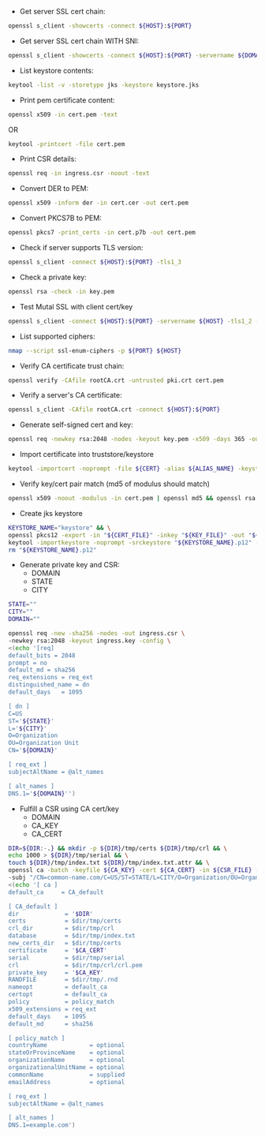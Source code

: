* Get server SSL cert chain:
```sh
openssl s_client -showcerts -connect ${HOST}:${PORT}
```
* Get server SSL cert chain WITH SNI:
```sh
openssl s_client -showcerts -connect ${HOST}:${PORT} -servername ${DOMAIN:-${HOST}}
```
* List keystore contents: 
```sh
keytool -list -v -storetype jks -keystore keystore.jks
```
* Print pem certificate content:  
```sh
openssl x509 -in cert.pem -text
```
OR
```sh
keytool -printcert -file cert.pem
```
* Print CSR details:
```sh
openssl req -in ingress.csr -noout -text
```
* Convert DER to PEM:
```sh
openssl x509 -inform der -in cert.cer -out cert.pem
```
* Convert PKCS7B to PEM:
```sh
openssl pkcs7 -print_certs -in cert.p7b -out cert.pem
```
* Check if server supports TLS version:
```sh
openssl s_client -connect ${HOST}:${PORT} -tls1_3
```
* Check a private key:
```sh
openssl rsa -check -in key.pem
```
* Test Mutal SSL with client cert/key
```sh
openssl s_client -connect ${HOST}:${PORT} -servername ${HOST} -tls1_2 -key ${KEY_FILE} -cert ${CERT_FILE} -CAfile ${CA_CHAIN_FILE}
```
* List supported ciphers:
```sh
nmap --script ssl-enum-ciphers -p ${PORT} ${HOST}
```
* Verify CA certificate trust chain:
```sh
openssl verify -CAfile rootCA.crt -untrusted pki.crt cert.pem
```
* Verify a server's CA certificate:
```sh
openssl s_client -CAfile rootCA.crt -connect ${HOST}:${PORT}
```
* Generate self-signed cert and key:
```sh
openssl req -newkey rsa:2048 -nodes -keyout key.pem -x509 -days 365 -out cert.pem -subj "/CN=${DOMAIN}"
```
* Import certificate into truststore/keystore
```sh
keytool -importcert -noprompt -file ${CERT} -alias ${ALIAS_NAME} -keystore ${KEYSTORE} -storepass changeit
```
* Verify key/cert pair match (md5 of modulus should match)
```sh
openssl x509 -noout -modulus -in cert.pem | openssl md5 && openssl rsa -noout -modulus -in key.pem | openssl md5
```
* Create jks keystore
```sh
KEYSTORE_NAME="keystore" && \
openssl pkcs12 -export -in "${CERT_FILE}" -inkey "${KEY_FILE}" -out "${KEYSTORE_NAME}.p12" -name "${ALIAS_NAME}" -password "pass:${PASSWORD}" && \
keytool -importkeystore -noprompt -srckeystore "${KEYSTORE_NAME}.p12" -srcstoretype pkcs12 -srcstorepass "${PASSWORD}" -destkeystore "${KEYSTORE_NAME}.jks" -deststoretype jks -deststorepass "${PASSWORD}" && \
rm "${KEYSTORE_NAME}.p12"
```
* Generate private key and CSR:
  - DOMAIN
  - STATE
  - CITY
```sh
STATE=""
CITY=""
DOMAIN=""

openssl req -new -sha256 -nodes -out ingress.csr \
-newkey rsa:2048 -keyout ingress.key -config \
<(echo '[req]
default_bits = 2048
prompt = no
default_md = sha256
req_extensions = req_ext
distinguished_name = dn
default_days   = 1095

[ dn ]
C=US
ST='${STATE}'
L='${CITY}'
O=Organization
OU=Organization Unit
CN='${DOMAIN}'

[ req_ext ]
subjectAltName = @alt_names

[ alt_names ]
DNS.1='${DOMAIN}'')
```
* Fulfill a CSR using CA cert/key
  - DOMAIN
  - CA_KEY
  - CA_CERT
```sh
DIR=${DIR:-.} && mkdir -p ${DIR}/tmp/certs ${DIR}/tmp/crl && \
echo 1000 > ${DIR}/tmp/serial && \
touch ${DIR}/tmp/index.txt ${DIR}/tmp/index.txt.attr && \
openssl ca -batch -keyfile ${CA_KEY} -cert ${CA_CERT} -in ${CSR_FILE} -out ${DIR}/signed-server-cert.pem -notext \
-subj "/CN=common-name.com/C=US/ST=STATE/L=CITY/O=Organization/OU=Organization Business Unit" -config \
<(echo '[ ca ]
default_ca     = CA_default

[ CA_default ]
dir             = '$DIR'
certs           = $dir/tmp/certs
crl_dir         = $dir/tmp/crl
database        = $dir/tmp/index.txt
new_certs_dir   = $dir/tmp/certs
certificate     = '$CA_CERT'
serial          = $dir/tmp/serial
crl             = $dir/tmp/crl/crl.pem
private_key     = '$CA_KEY'
RANDFILE        = $dir/tmp/.rnd
nameopt         = default_ca
certopt         = default_ca
policy          = policy_match
x509_extensions = req_ext
default_days    = 1095
default_md      = sha256

[ policy_match ]
countryName            = optional
stateOrProvinceName    = optional
organizationName       = optional
organizationalUnitName = optional
commonName             = supplied
emailAddress           = optional

[ req_ext ]
subjectAltName = @alt_names

[ alt_names ]
DNS.1=example.com')
```
